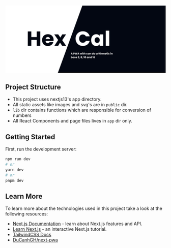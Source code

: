 ![Hex-Cal poster](public/Hex-cal.png)

## Project Structure

- This project uses nextjs13's app directory.
- All static assets like images and svg's are in `public` dir.
- `lib` dir contains functions which are responsible for conversion of numbers
- All React Components and page files lives in `app` dir only.

## Getting Started

First, run the development server:

```bash
npm run dev
# or
yarn dev
# or
pnpm dev
```

## Learn More

To learn more about the technologies used in this project take a look at the following resources:

- [Next.js Documentation](https://nextjs.org/docs) - learn about Next.js features and API.
- [Learn Next.js](https://nextjs.org/learn) - an interactive Next.js tutorial.
- [TailwindCSS Docs](https://tailwindcss.com/docs/installation)
- [DuCanhGH/next-pwa](https://github.com/DuCanhGH/next-pwa)
